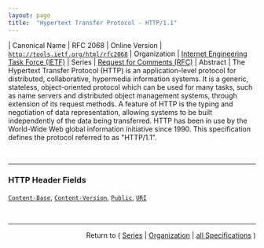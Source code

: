 ```yaml
---
layout: page
title:  "Hypertext Transfer Protocol - HTTP/1.1"
---
```


| Canonical Name | RFC 2068
| Online Version | [`http://tools.ietf.org/html/rfc2068`](http://tools.ietf.org/html/rfc2068)
| Organization | [Internet Engineering Task Force (IETF)](..  "List of specification series by this organization")
| Series | [Request for Comments (RFC)](.  "List of specifications in this series")
| Abstract | The Hypertext Transfer Protocol (HTTP) is an application-level protocol for distributed, collaborative, hypermedia information systems. It is a generic, stateless, object-oriented protocol which can be used for many tasks, such as name servers and distributed object management systems, through extension of its request methods. A feature of HTTP is the typing and negotiation of data representation, allowing systems to be built independently of the data being transferred. HTTP has been in use by the World-Wide Web global information initiative since 1990. This specification defines the protocol referred to as "HTTP/1.1".

<br/>
<hr/>

### HTTP Header Fields

[`Content-Base`](/concepts/http-header/Content-Base "The Content-Base entity-header field may be used to specify the base URI for resolving relative URLs within the entity. This header field is described as Base in RFC 1808, which is expected to be revised."), [`Content-Version`](/concepts/http-header/Content-Version "The Content-Version entity-header field defines the version tag associated with a rendition of an evolving entity. Together with the Derived-From field, it allows a group of people to work simultaneously on the creation of a work as an iterative process. The field should be used to allow evolution of a particular work along a single path rather than derived works or renditions in different representations."), [`Public`](/concepts/http-header/Public "The Public response-header field lists the set of methods supported by the server. The purpose of this field is strictly to inform the recipient of the capabilities of the server regarding unusual methods. The methods listed may or may not be applicable to the Request-URI; the Allow header field MAY be used to indicate methods allowed for a particular URI."), [`URI`](/concepts/http-header/URI "The URI header field has, in past versions of this specification, been used as a combination of the existing Location, Content-Location, and Vary header fields as well as the future Alternates field. Its primary purpose has been to include a list of additional URIs for the resource, including names and mirror locations. However, it has become clear that the combination of many different functions within this single field has been a barrier to consistently and correctly implementing any of those functions. Furthermore, we believe that the identification of names and mirror locations would be better performed via the Link header field. The URI header field is therefore deprecated in favor of those other fields.")



<br/>
<hr/>

<p style="text-align: right">Return to ( <a href="./">Series</a> | <a href="../">Organization</a> | <a href="../../">all Specifications</a> )</p>